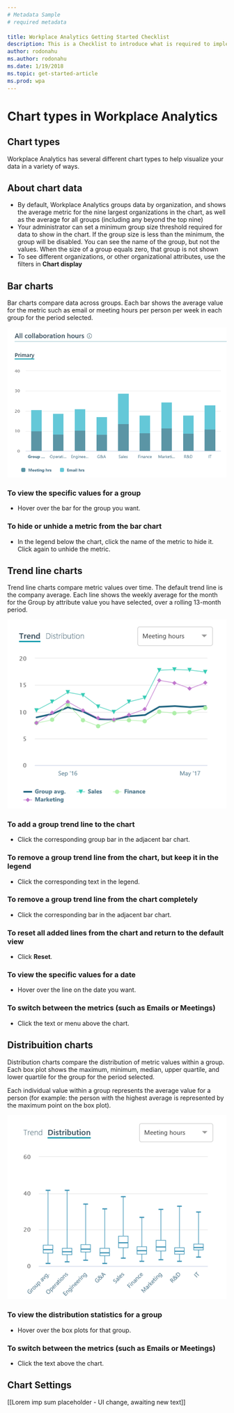 ```yaml
---
# Metadata Sample
# required metadata

title: Workplace Analytics Getting Started Checklist
description: This is a Checklist to introduce what is required to implement Workplace Analytics for your Organization
author: rodonahu
ms.author: rodonahu
ms.date: 1/19/2018
ms.topic: get-started-article
ms.prod: wpa
---
```


# Chart types in Workplace Analytics

## Chart types
Workplace Analytics has several different chart types to help visualize your data in a variety of ways.

## About chart data

  * By default, Workplace Analytics groups data by organization, and shows the average metric for the nine largest organizations in the chart, as well as the average for all groups (including any beyond the top nine)
  * Your administrator can set a minimum group size threshold required for data to show in the chart. If the group size is less than the minimum, the group will be disabled. You can see the name of the group, but not the values. When the size of a group equals zero, that group is not shown
  * To see different organizations, or other organizational attributes, use the filters in **Chart display**

## Bar charts
Bar charts compare data across groups. Each bar shows the average value for the metric such as email or meeting hours per person per week in each group for the period selected. 

![Bar chart](../Images/WpA/Use/Bar-chart.png)

### To view the specific values for a group 
* Hover over the bar for the group you want.

### To hide or unhide a metric from the bar chart 
* In the legend below the chart, click the name of the metric to hide it. Click again to unhide the metric.

## Trend line charts
Trend line charts compare metric values over time. The default trend line is the company average. Each line shows the weekly average for the month for the Group by attribute value you have selected, over a rolling 13-month period. 

![Trend line chart](../Images/WpA/Use/trend-line-chart.png)

### To add a group trend line to the chart  
* Click the corresponding group bar in the adjacent bar chart. 

### To remove a group trend line from the chart, but keep it in the legend
 * Click the corresponding text in the legend. 
 
 ### To remove a group trend line from the chart completely 
 * Click the corresponding bar in the adjacent bar chart. 
 
 ### To reset all added lines from the chart and return to the default view 
*  Click **Reset**. 
 
 ### To view the specific values for a date 
 * Hover over the line on the date you want.
 
 ### To switch between the metrics (such as Emails or Meetings) 
 * Click the text or menu above the chart.

## Distribuition charts 
Distribution charts compare the distribution of metric values within a group. Each box plot shows the maximum, minimum, median, upper quartile, and lower quartile for the group for the period selected.

Each individual value within a group represents the average value for a person (for example: the person with the highest average is represented by the maximum point on the box plot).

![Distribution chart](../Images/WpA/Use/Distribution-chart.png)

### To view the distribution statistics for a group 
* Hover over the box plots for that group.

### To switch between the metrics (such as **Emails** or **Meetings**) 
* Click the text above the chart.

## Chart Settings

[[Lorem imp sum placeholder - UI change, awaiting new text]]

